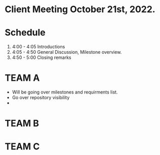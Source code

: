 

# Client Meeting October 21st, 2022. 

# Schedule
1. 4:00 - 4:05 Introductions
2. 4:05 - 4:50 General Discussion, Milestone overview. 
3. 4:50 - 5:00 Closing remarks

# TEAM A
 - Will be going over milestones and requirments list. 
 - Go over repository visibility 
 - 

# TEAM B

# TEAM C
 
